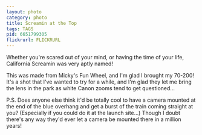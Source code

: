 ```yaml
---
layout: photo
category: photo
title: Screamin at the Top
tags: TAGS
pid: 6651799305
flickrurl: FLICKRURL
---
```


Whether you're scared out of your mind, or having the time of your life, California Screamin was very aptly named!

This was made from Micky's Fun Wheel, and I'm glad I brought my 70-200! It's a shot that I've wanted to try for a while, and I'm glad they let me bring the lens in the park as white Canon zooms tend to get questioned…


P.S. Does anyone else think it'd be totally cool to have a camera mounted at the end of the blue overhang and get a burst of the train coming straight at you? (Especially if you could do it at the launch site…) Though I doubt there's any way they'd ever let a camera be mounted there in a million years!
